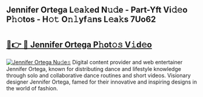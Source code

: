 ## Jennifer Ortega L𝚎a𝚔ed N𝚞𝚍e - Part-Yft Vi𝚍𝚎o P𝚑𝚘tos - H𝚘𝚝 O𝚗𝚕yf𝚊ns L𝚎a𝚔s 7Uo62

# <h2><a href="http://kf7997e.oniu.top/?m=Jennifer+Ortega">🔗👉 🔴 Jennifer Ortega P𝚑ot𝚘𝚜 V𝚒d𝚎o</a></h2>

[![Jennifer Ortega Nu𝚍e𝚜](https://i.imgur.com/0qMVB7G.gif)](http://kf7997e.oniu.top/?m=Jennifer+Ortega)
Digital content provider and web entertainer Jennifer Ortega, known for distributing dance and lifestyle knowledge through solo and collaborative dance routines and short videos. Visionary designer Jennifer Ortega, famed for their innovative and inspiring designs in the world of fashion.  
